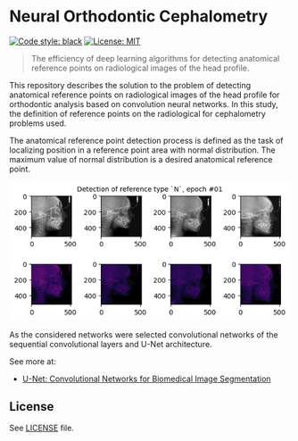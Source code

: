 # Neural Orthodontic Cephalometry

[![Code style: black](https://img.shields.io/badge/code%20style-black-000000.svg)](https://github.com/psf/black)
[![License: MIT](https://img.shields.io/badge/License-MIT-green.svg)](https://opensource.org/licenses/MIT)

> The efficiency of deep learning algorithms for detecting anatomical reference points on radiological images of the head profile.

This repository describes the solution to the problem of detecting anatomical reference points on radiological images of the head profile for orthodontic analysis based on convolution neural networks. In this study, the definition of reference points on the radiological for cephalometry problems used.

The anatomical reference point detection process is defined as the task of localizing position in a reference point area with normal distribution. The maximum value of normal distribution is a desired anatomical reference point.

![Training process animation](<https://github.com/zsxoff/neural-orthodontic-cephalometry/blob/master/assets/anim_train_0.gif>)

As the considered networks were selected convolutional networks of the sequential convolutional layers and U-Net architecture.

See more at:

* [U-Net: Convolutional Networks for Biomedical Image Segmentation](https://arxiv.org/abs/1505.04597)

## License

See [LICENSE](<https://github.com/zsxoff/neural-orthodontic-cephalometry/blob/master/LICENSE>) file.
